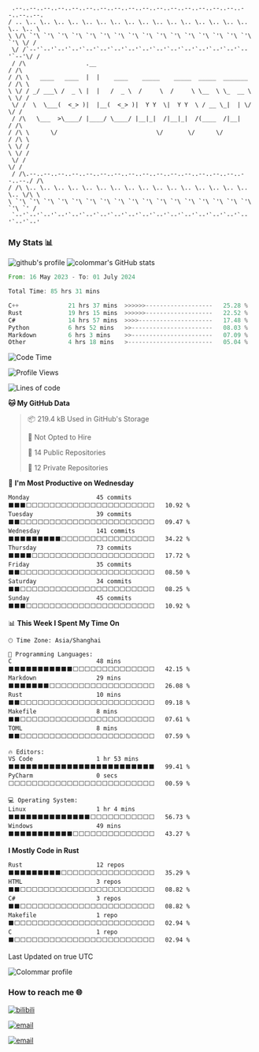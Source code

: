 <!--![colommar's greetings😄][github-sub-title:img]-->
```
 .--..--..--..--..--..--..--..--..--..--..--..--..--..--..--..--..--..--..--. 
/ .. \.. \.. \.. \.. \.. \.. \.. \.. \.. \.. \.. \.. \.. \.. \.. \.. \.. \.. \
\ \/\ `'\ `'\ `'\ `'\ `'\ `'\ `'\ `'\ `'\ `'\ `'\ `'\ `'\ `'\ `'\ `'\ `'\ \/ /
 \/ /`--'`--'`--'`--'`--'`--'`--'`--'`--'`--'`--'`--'`--'`--'`--'`--'`--'\/ / 
 / /\                 .__                                                / /\ 
/ /\ \   ____   ____  |  |    ____    _____    _____  _____  _______    / /\ \
\ \/ / _/ ___\ /  _ \ |  |   /  _ \  /     \  /     \ \__  \ \_  __ \   \ \/ /
 \/ /  \  \___(  <_> )|  |__(  <_> )|  Y Y  \|  Y Y  \ / __ \_|  | \/    \/ / 
 / /\   \___  >\____/ |____/ \____/ |__|_|  /|__|_|  /(____  /|__|       / /\ 
/ /\ \      \/                            \/       \/      \/           / /\ \
\ \/ /                                                                  \ \/ /
 \/ /                                                                    \/ / 
 / /\.--..--..--..--..--..--..--..--..--..--..--..--..--..--..--..--..--./ /\ 
/ /\ \.. \.. \.. \.. \.. \.. \.. \.. \.. \.. \.. \.. \.. \.. \.. \.. \.. \/\ \
\ `'\ `'\ `'\ `'\ `'\ `'\ `'\ `'\ `'\ `'\ `'\ `'\ `'\ `'\ `'\ `'\ `'\ `'\ `' /
 `--'`--'`--'`--'`--'`--'`--'`--'`--'`--'`--'`--'`--'`--'`--'`--'`--'`--'`--' 
```

### My Stats 📊
![github's profile](https://github-profile-trophy.vercel.app/?username=colommar)
![colommar's GitHub stats](https://github-readme-stats.vercel.app/api?username=colommar&show_icons=true&theme=tokyonight)


<!--START_SECTION:waka14-->

```rust
From: 16 May 2023 - To: 01 July 2024

Total Time: 85 hrs 31 mins

C++              21 hrs 37 mins  >>>>>>-------------------   25.28 %
Rust             19 hrs 15 mins  >>>>>>-------------------   22.52 %
C#               14 hrs 57 mins  >>>>---------------------   17.48 %
Python           6 hrs 52 mins   >>-----------------------   08.03 %
Markdown         6 hrs 3 mins    >>-----------------------   07.09 %
Other            4 hrs 18 mins   >------------------------   05.04 %
```

<!--END_SECTION:waka14-->

<!--START_SECTION:waka-->
![Code Time](http://img.shields.io/badge/Code%20Time-86%20hrs%2019%20mins-blue)

![Profile Views](http://img.shields.io/badge/Profile%20Views-0-blue)

![Lines of code](https://img.shields.io/badge/From%20Hello%20World%20I%27ve%20Written-173.0%20thousand%20lines%20of%20code-blue)

**🐱 My GitHub Data** 

> 📦 219.4 kB Used in GitHub's Storage 
 > 
> 🚫 Not Opted to Hire
 > 
> 📜 14 Public Repositories 
 > 
> 🔑 12 Private Repositories 
 > 
📅 **I'm Most Productive on Wednesday** 

```text
Monday                   45 commits          ⬛⬛⬛⬜⬜⬜⬜⬜⬜⬜⬜⬜⬜⬜⬜⬜⬜⬜⬜⬜⬜⬜⬜⬜⬜   10.92 % 
Tuesday                  39 commits          ⬛⬛⬜⬜⬜⬜⬜⬜⬜⬜⬜⬜⬜⬜⬜⬜⬜⬜⬜⬜⬜⬜⬜⬜⬜   09.47 % 
Wednesday                141 commits         ⬛⬛⬛⬛⬛⬛⬛⬛⬛⬜⬜⬜⬜⬜⬜⬜⬜⬜⬜⬜⬜⬜⬜⬜⬜   34.22 % 
Thursday                 73 commits          ⬛⬛⬛⬛⬜⬜⬜⬜⬜⬜⬜⬜⬜⬜⬜⬜⬜⬜⬜⬜⬜⬜⬜⬜⬜   17.72 % 
Friday                   35 commits          ⬛⬛⬜⬜⬜⬜⬜⬜⬜⬜⬜⬜⬜⬜⬜⬜⬜⬜⬜⬜⬜⬜⬜⬜⬜   08.50 % 
Saturday                 34 commits          ⬛⬛⬜⬜⬜⬜⬜⬜⬜⬜⬜⬜⬜⬜⬜⬜⬜⬜⬜⬜⬜⬜⬜⬜⬜   08.25 % 
Sunday                   45 commits          ⬛⬛⬛⬜⬜⬜⬜⬜⬜⬜⬜⬜⬜⬜⬜⬜⬜⬜⬜⬜⬜⬜⬜⬜⬜   10.92 % 
```


📊 **This Week I Spent My Time On** 

```text
🕑︎ Time Zone: Asia/Shanghai

💬 Programming Languages: 
C                        48 mins             ⬛⬛⬛⬛⬛⬛⬛⬛⬛⬛⬛⬜⬜⬜⬜⬜⬜⬜⬜⬜⬜⬜⬜⬜⬜   42.15 % 
Markdown                 29 mins             ⬛⬛⬛⬛⬛⬛⬛⬜⬜⬜⬜⬜⬜⬜⬜⬜⬜⬜⬜⬜⬜⬜⬜⬜⬜   26.08 % 
Rust                     10 mins             ⬛⬛⬜⬜⬜⬜⬜⬜⬜⬜⬜⬜⬜⬜⬜⬜⬜⬜⬜⬜⬜⬜⬜⬜⬜   09.18 % 
Makefile                 8 mins              ⬛⬛⬜⬜⬜⬜⬜⬜⬜⬜⬜⬜⬜⬜⬜⬜⬜⬜⬜⬜⬜⬜⬜⬜⬜   07.61 % 
TOML                     8 mins              ⬛⬛⬜⬜⬜⬜⬜⬜⬜⬜⬜⬜⬜⬜⬜⬜⬜⬜⬜⬜⬜⬜⬜⬜⬜   07.59 % 

🔥 Editors: 
VS Code                  1 hr 53 mins        ⬛⬛⬛⬛⬛⬛⬛⬛⬛⬛⬛⬛⬛⬛⬛⬛⬛⬛⬛⬛⬛⬛⬛⬛⬛   99.41 % 
PyCharm                  0 secs              ⬜⬜⬜⬜⬜⬜⬜⬜⬜⬜⬜⬜⬜⬜⬜⬜⬜⬜⬜⬜⬜⬜⬜⬜⬜   00.59 % 

💻 Operating System: 
Linux                    1 hr 4 mins         ⬛⬛⬛⬛⬛⬛⬛⬛⬛⬛⬛⬛⬛⬛⬜⬜⬜⬜⬜⬜⬜⬜⬜⬜⬜   56.73 % 
Windows                  49 mins             ⬛⬛⬛⬛⬛⬛⬛⬛⬛⬛⬛⬜⬜⬜⬜⬜⬜⬜⬜⬜⬜⬜⬜⬜⬜   43.27 % 
```

**I Mostly Code in Rust** 

```text
Rust                     12 repos            ⬛⬛⬛⬛⬛⬛⬛⬛⬛⬜⬜⬜⬜⬜⬜⬜⬜⬜⬜⬜⬜⬜⬜⬜⬜   35.29 % 
HTML                     3 repos             ⬛⬛⬜⬜⬜⬜⬜⬜⬜⬜⬜⬜⬜⬜⬜⬜⬜⬜⬜⬜⬜⬜⬜⬜⬜   08.82 % 
C#                       3 repos             ⬛⬛⬜⬜⬜⬜⬜⬜⬜⬜⬜⬜⬜⬜⬜⬜⬜⬜⬜⬜⬜⬜⬜⬜⬜   08.82 % 
Makefile                 1 repo              ⬛⬜⬜⬜⬜⬜⬜⬜⬜⬜⬜⬜⬜⬜⬜⬜⬜⬜⬜⬜⬜⬜⬜⬜⬜   02.94 % 
C                        1 repo              ⬛⬜⬜⬜⬜⬜⬜⬜⬜⬜⬜⬜⬜⬜⬜⬜⬜⬜⬜⬜⬜⬜⬜⬜⬜   02.94 % 
```




 Last Updated on true UTC
<!--END_SECTION:waka-->

![Colommar profile](https://github-profile-summary-cards.vercel.app/api/cards/profile-details?username=colommar&theme=github_dark)

<!--
### Skills 🛠️
![Top Langs](https://github-readme-stats.vercel.app/api/top-langs/?username=colommar&layout=compact)
-->

### How to reach me 🌐
[![bilibili](https://img.shields.io/badge/bilibili-colommar-blue)](https://space.bilibili.com/293250206)

[![email](https://img.shields.io/badge/email-yfxx__weiyx%40163.com-blue)](mailto:yfxx_weiyx@163.com)

[![email](https://img.shields.io/badge/blog-colommar.top-blue)](https://www.colommar.top/)


[github-sub-title:img]: https://readme-typing-svg.herokuapp.com?font=Segoe+Script&duration=750&pause=500&color=A8A2F7&multiline=true&repeat=false&random=false&width=475&height=150&lines=Hi!+I+am+colommar.%F0%9F%98%84;Nice+to+meet+you!%E2%9C%A8;I'm+passionate+about+coding+and+learning.;Feel+free+to+explore+my+repositories.+;let's+connect!




